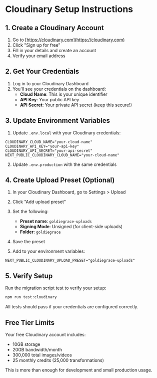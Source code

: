 # Cloudinary Setup Instructions

## 1. Create a Cloudinary Account

1. Go to [https://cloudinary.com](https://cloudinary.com)
2. Click "Sign up for free"
3. Fill in your details and create an account
4. Verify your email address

## 2. Get Your Credentials

1. Log in to your Cloudinary Dashboard
2. You'll see your credentials on the dashboard:
   - **Cloud Name**: This is your unique identifier
   - **API Key**: Your public API key
   - **API Secret**: Your private API secret (keep this secure!)

## 3. Update Environment Variables

1. Update `.env.local` with your Cloudinary credentials:
```env
CLOUDINARY_CLOUD_NAME="your-cloud-name"
CLOUDINARY_API_KEY="your-api-key"
CLOUDINARY_API_SECRET="your-api-secret"
NEXT_PUBLIC_CLOUDINARY_CLOUD_NAME="your-cloud-name"
```

2. Update `.env.production` with the same credentials

## 4. Create Upload Preset (Optional)

1. In your Cloudinary Dashboard, go to Settings > Upload
2. Click "Add upload preset"
3. Set the following:
   - **Preset name**: `goldiegrace-uploads`
   - **Signing Mode**: Unsigned (for client-side uploads)
   - **Folder**: `goldiegrace`
4. Save the preset

5. Add to your environment variables:
```env
NEXT_PUBLIC_CLOUDINARY_UPLOAD_PRESET="goldiegrace-uploads"
```

## 5. Verify Setup

Run the migration script test to verify your setup:
```bash
npm run test:cloudinary
```

All tests should pass if your credentials are configured correctly.

## Free Tier Limits

Your free Cloudinary account includes:
- 10GB storage
- 20GB bandwidth/month
- 300,000 total images/videos
- 25 monthly credits (25,000 transformations)

This is more than enough for development and small production usage.